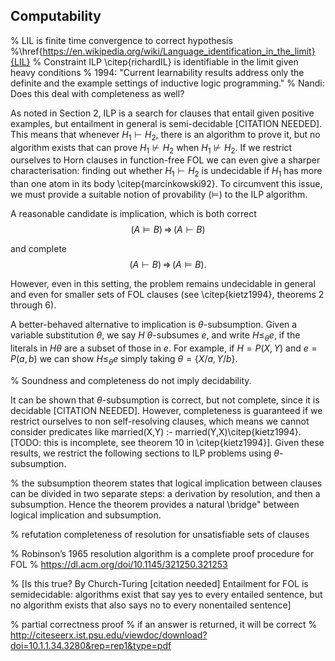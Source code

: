 ## Computability

% LIL is finite time convergence to correct hypothesis
%\href{https://en.wikipedia.org/wiki/Language_identification_in_the_limit}{LIL}
% Constraint ILP \citep{richardIL} is identifiable in the limit given heavy conditions
% 1994: "Current learnability results address only the definite and the example settings of inductive logic programming." 
% Nandi: Does this deal with completeness as well?

As noted in Section 2, ILP is a search for clauses that entail given positive examples, but entailment in general is semi-decidable [CITATION NEEDED]. This means that whenever $H_1\vdash H_2$, there is an algorithm to prove it, but no algorithm exists that can prove $H_1\not\vdash H_2$ when $H_1\not\vdash H_2$. If we restrict ourselves to Horn clauses in function-free FOL we can even give a sharper characterisation: finding out whether $H_1\vdash H_2$ is undecidable if $H_1$ has more than one atom in its body \citep{marcinkowski92}. To circumvent this issue, we must provide a suitable notion of provability ($\models$) to the ILP algorithm.<br> 

A reasonable candidate is implication, which is both correct 
    $$(A\models B) \,\Rightarrow\, (A\vdash B)$$ 

and complete 
    $$(A\vdash B) \,\Rightarrow\, (A\models B).$$

However, even in this setting, the problem remains undecidable in general and even for smaller sets of FOL clauses (see \citep{kietz1994}, theorems 2 through 6).<br>

A better-behaved alternative to implication is $\theta$-subsumption. Given a variable substitution $\theta$, we say $H$ $\theta$-subsumes $e$, and write $H\leq_{\theta} e$, if the literals in $H\theta$ are a subset of those in $e$. For example, if $H=P(X,Y)$ and $e=P(a,b)$ we can show $H\leq_{\theta} e$ simply taking $\theta=\{X/a, Y/b\}$.<br>

% Soundness and completeness do not imply decidability.

It can be shown that $\theta$-subsumption is correct, but not complete, since it is decidable [CITATION NEEDED]. However, completeness is guaranteed if we restrict ourselves to non self-resolving clauses, which means we cannot consider predicates like married(X,Y) :- married(Y,X)\citep{kietz1994}. [TODO: this is incomplete, see theorem 10 in \citep{kietz1994}]. Given these results, we restrict the following sections to ILP problems using $\theta$-subsumption.

% the subsumption theorem states that logical implication between clauses can be divided in two separate steps: a derivation by resolution, and then a subsumption. Hence the theorem provides a natural \bridge" between logical implication and subsumption.

% refutation completeness of resolution for unsatisfiable sets of clauses

% Robinson’s 1965 resolution algorithm is a complete proof procedure for FOL
% https://dl.acm.org/doi/10.1145/321250.321253

% [Is this true? By Church-Turing [citation needed] Entailment for FOL is semidecidable: algorithms exist that say yes to every entailed sentence, but no algorithm exists that also says no to every nonentailed sentence]

% partial correctness proof
% if an answer is returned, it will be correct
% http://citeseerx.ist.psu.edu/viewdoc/download?doi=10.1.1.34.3280&rep=rep1&type=pdf
